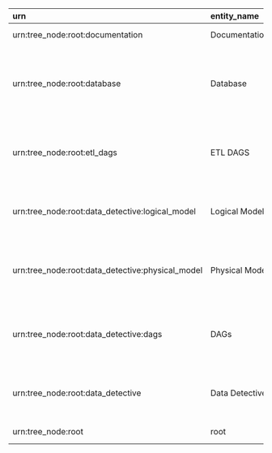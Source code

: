 | urn                                              | entity_name    | loaded_by        | entity_type   | json_data                                                                                   | entity_name_short   | search_data                                                     |
|:-------------------------------------------------|:---------------|:-----------------|:--------------|:--------------------------------------------------------------------------------------------|:--------------------|:----------------------------------------------------------------|
| urn:tree_node:root:documentation                 | Documentation  | dd_load_dds_root | TREE_NODE     | {'info': 'Service documentation\n'}                                                         |                     | urn:tree_node:root:documentation documentation                  |
| urn:tree_node:root:database                      | Database       | dd_load_dds_root | TREE_NODE     | {'info': 'Metadata of schemas, tables and columns in Data Detective postgres database\n'}   |                     | urn:tree_node:root:database database                            |
| urn:tree_node:root:etl_dags                      | ETL DAGS       | dd_load_dds_root | TREE_NODE     | {'info': 'Metadata of Directed Acyclic Graph loaded metadata to Data Detective database\n'} |                     | urn:tree_node:root:etl_dags etl dags                            |
| urn:tree_node:root:data_detective:logical_model  | Logical Model  | dd_load_dds_root | TREE_NODE     | {'info': 'Description of tables in the Data Detective service\n'}                           |                     | urn:tree_node:root:data_detective:logical_model logical model   |
| urn:tree_node:root:data_detective:physical_model | Physical Model | dd_load_dds_root | TREE_NODE     | {'info': 'This section contains technical information on Data Detective tables'}            |                     | urn:tree_node:root:data_detective:physical_model physical model |
| urn:tree_node:root:data_detective:dags           | DAGs           | dd_load_dds_root | TREE_NODE     | {'info': 'This section contains information on all ETL processes in the Data Platform'}     |                     | urn:tree_node:root:data_detective:dags dags                     |
| urn:tree_node:root:data_detective                | Data Detective | dd_load_dds_root | TREE_NODE     | {'info': 'This section contains all available information about Data Detective\n'}          |                     | urn:tree_node:root:data_detective data detective                |
| urn:tree_node:root                               | root           | dd_load_dds_root | TREE_NODE     | {'info': 'The root entity'}                                                                 |                     | urn:tree_node:root root                                         |